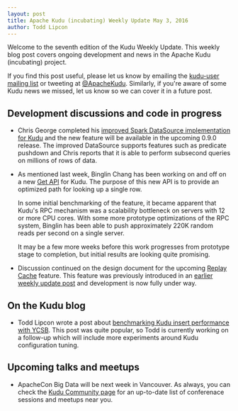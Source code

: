 ```yaml
---
layout: post
title: Apache Kudu (incubating) Weekly Update May 3, 2016
author: Todd Lipcon
---
```

Welcome to the seventh edition of the Kudu Weekly Update. This weekly blog post
covers ongoing development and news in the Apache Kudu (incubating) project.

<!--more-->

If you find this post useful, please let us know by emailing the
[kudu-user mailing list](mailto:user@kudu.incubator.apache.org) or
tweeting at [@ApacheKudu](https://twitter.com/ApacheKudu). Similarly, if you're
aware of some Kudu news we missed, let us know so we can cover it in
a future post.

## Development discussions and code in progress

* Chris George completed his
  [improved Spark DataSource implementation for Kudu](http://gerrit.cloudera.org:8080/#/c/2848/)
  and the new feature will be available in the upcoming 0.9.0 release.
  The improved DataSource supports features such as predicate pushdown
  and Chris reports that it is able to perform subsecond queries on
  millions of rows of data.

* As mentioned last week, Binglin Chang has been working on and off
  on a new [Get API](https://issues.apache.org/jira/browse/KUDU-1235) for
  Kudu. The purpose of this new API is to provide an optimized path for
  looking up a single row.

  In some initial benchmarking of the feature, it became apparent that Kudu's
  RPC mechanism was a scalability bottleneck on servers with 12 or more CPU
  cores. With some more prototype optimizations of the RPC system, Binglin
  has been able to push approximately 220K random reads per second on a single
  server.

  It may be a few more weeks before this work progresses from prototype stage
  to completion, but initial results are looking quite promising.

* Discussion continued on the design document for the upcoming
  [Replay Cache](http://gerrit.cloudera.org:8080/#/c/2642/) feature. This feature
  was previously introduced in an [earlier weekly update
  post](http://getkudu.io/2016/04/11/weekly-update.html)
  and development is now fully under way.

## On the Kudu blog

* Todd Lipcon wrote a post about [benchmarking Kudu insert performance with
  YCSB](http://getkudu.io/2016/04/26/ycsb.html). This post was quite popular,
  so Todd is currently working on a follow-up which will include more experiments
  around Kudu configuration tuning.

## Upcoming talks and meetups

* ApacheCon Big Data will be next week in Vancouver. As always, you can check
  the [Kudu Community page](http://getkudu.io/community.html) for an up-to-date
  list of conferenace sessions and meetups near you.
